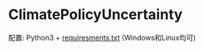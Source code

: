 # ClimatePolicyUncertainty

配置: Python3 + [requiresments.txt](https://github.com/HaoningChen/ClimatePolicyUncertainty/blob/main/requirements.txt) (Windows和Linux均可)
